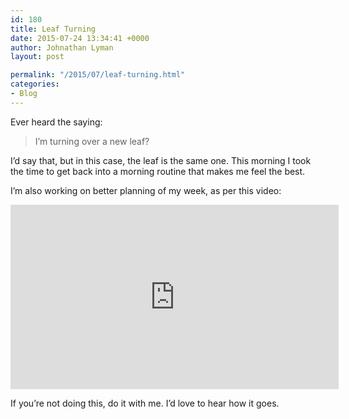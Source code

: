 ```yaml
---
id: 180
title: Leaf Turning
date: 2015-07-24 13:34:41 +0000
author: Johnathan Lyman
layout: post

permalink: "/2015/07/leaf-turning.html"
categories:
- Blog
---
```

Ever heard the saying:

> I’m turning over a new leaf?

I’d say that, but in this case, the leaf is the same one. This morning I took the time to get back into a morning routine that makes me feel the best.

I’m also working on better planning of my week, as per this video:

<iframe allowfullscreen frameborder="0" height="295" src="https://www.youtube.com/embed/KNxLNY6yxRI?feature=oembed" width="525"></iframe>

If you’re not doing this, do it with me. I’d love to hear how it goes.